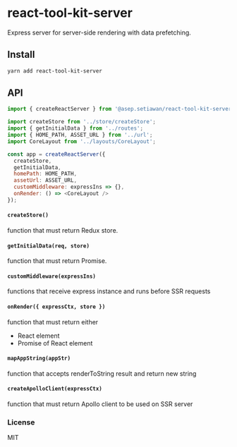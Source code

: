# react-tool-kit-server

Express server for server-side rendering with data prefetching.

## Install

```sh
yarn add react-tool-kit-server
```

## API

```js
import { createReactServer } from '@asep.setiawan/react-tool-kit-server';

import createStore from '../store/createStore';
import { getInitialData } from '../routes';
import { HOME_PATH, ASSET_URL } from '../url';
import CoreLayout from '../layouts/CoreLayout';

const app = createReactServer({
  createStore,
  getInitialData,
  homePath: HOME_PATH,
  assetUrl: ASSET_URL,
  customMiddleware: expressIns => {},
  onRender: () => <CoreLayout />
});
```

#### `createStore()`
function that must return Redux store.

#### `getInitialData(req, store)`
function that must return Promise.

#### `customMiddleware(expressIns)`
functions that receive express instance and runs before SSR requests

#### `onRender({ expressCtx, store })`
function that must return either
- React element
- Promise of React element

#### `mapAppString(appStr)`
function that accepts renderToString result and return new string

#### `createApolloClient(expressCtx)`
function that must return Apollo client to be used on SSR server

### License

MIT

